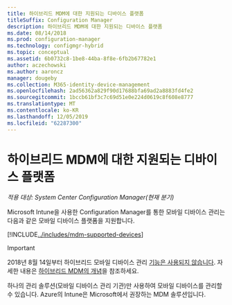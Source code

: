 ```yaml
---
title: 하이브리드 MDM에 대한 지원되는 디바이스 플랫폼
titleSuffix: Configuration Manager
description: 하이브리드 MDM에 대한 지원되는 디바이스 플랫폼
ms.date: 08/14/2018
ms.prod: configuration-manager
ms.technology: configmgr-hybrid
ms.topic: conceptual
ms.assetid: 6b0732c8-1be8-44ba-8f8e-6fb2b67782e1
author: aczechowski
ms.author: aaroncz
manager: dougeby
ms.collection: M365-identity-device-management
ms.openlocfilehash: 2ad56362a829f90d17688bfa69ad2a8883fd4fe2
ms.sourcegitcommit: 1bccb61bf3c7c69d51e0e224d0619c8f608e8777
ms.translationtype: MT
ms.contentlocale: ko-KR
ms.lasthandoff: 12/05/2019
ms.locfileid: "62287300"
---
```

# <a name="supported-device-platforms-for-hybrid-mdm"></a>하이브리드 MDM에 대한 지원되는 디바이스 플랫폼

*적용 대상: System Center Configuration Manager(현재 분기)*

Microsoft Intune을 사용한 Configuration Manager를 통한 모바일 디바이스 관리는 다음과 같은 모바일 디바이스 플랫폼을 지원합니다.

[!INCLUDE[../includes/mdm-supported-devices](../includes/mdm-supported-devices.md)]

> [!Important]  
> 2018년 8월 14일부터 하이브리드 모바일 디바이스 관리 [기능은 사용되지 않습니다](/sccm/core/plan-design/changes/deprecated/removed-and-deprecated-cmfeatures). 자세한 내용은 [하이브리드 MDM의 개념](/sccm/mdm/understand/hybrid-mobile-device-management)을 참조하세요.<!--Intune feature 2683117-->  


하나의 관리 솔루션(모바일 디바이스 관리 기관)만 사용하여 모바일 디바이스를 관리할 수 있습니다. Azure의 Intune은 Microsoft에서 권장하는 MDM 솔루션입니다. 

